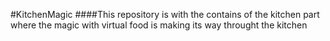 #KitchenMagic
####This repository is with the contains of the kitchen part where the magic with virtual food is making its way throught the kitchen